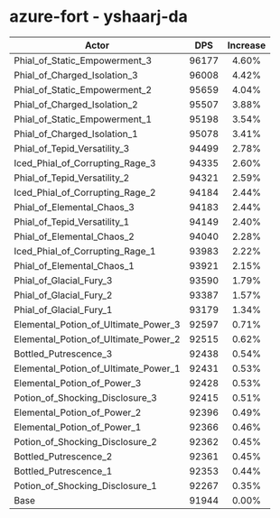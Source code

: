 # azure-fort - yshaarj-da
| Actor | DPS | Increase |
|---|:---:|:---:|
|Phial_of_Static_Empowerment_3|96177|4.60%|
|Phial_of_Charged_Isolation_3|96008|4.42%|
|Phial_of_Static_Empowerment_2|95659|4.04%|
|Phial_of_Charged_Isolation_2|95507|3.88%|
|Phial_of_Static_Empowerment_1|95198|3.54%|
|Phial_of_Charged_Isolation_1|95078|3.41%|
|Phial_of_Tepid_Versatility_3|94499|2.78%|
|Iced_Phial_of_Corrupting_Rage_3|94335|2.60%|
|Phial_of_Tepid_Versatility_2|94321|2.59%|
|Iced_Phial_of_Corrupting_Rage_2|94184|2.44%|
|Phial_of_Elemental_Chaos_3|94183|2.44%|
|Phial_of_Tepid_Versatility_1|94149|2.40%|
|Phial_of_Elemental_Chaos_2|94040|2.28%|
|Iced_Phial_of_Corrupting_Rage_1|93983|2.22%|
|Phial_of_Elemental_Chaos_1|93921|2.15%|
|Phial_of_Glacial_Fury_3|93590|1.79%|
|Phial_of_Glacial_Fury_2|93387|1.57%|
|Phial_of_Glacial_Fury_1|93179|1.34%|
|Elemental_Potion_of_Ultimate_Power_3|92597|0.71%|
|Elemental_Potion_of_Ultimate_Power_2|92515|0.62%|
|Bottled_Putrescence_3|92438|0.54%|
|Elemental_Potion_of_Ultimate_Power_1|92431|0.53%|
|Elemental_Potion_of_Power_3|92428|0.53%|
|Potion_of_Shocking_Disclosure_3|92415|0.51%|
|Elemental_Potion_of_Power_2|92396|0.49%|
|Elemental_Potion_of_Power_1|92366|0.46%|
|Potion_of_Shocking_Disclosure_2|92362|0.45%|
|Bottled_Putrescence_2|92361|0.45%|
|Bottled_Putrescence_1|92353|0.44%|
|Potion_of_Shocking_Disclosure_1|92267|0.35%|
|Base|91944|0.00%|
